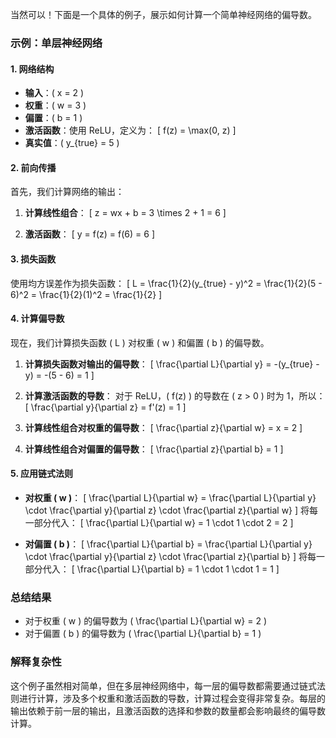 当然可以！下面是一个具体的例子，展示如何计算一个简单神经网络的偏导数。

### 示例：单层神经网络

#### 1. 网络结构

- **输入**：\( x = 2 \)
- **权重**：\( w = 3 \)
- **偏置**：\( b = 1 \)
- **激活函数**：使用 ReLU，定义为：
  \[
  f(z) = \max(0, z)
  \]
- **真实值**：\( y_{true} = 5 \)

#### 2. 前向传播

首先，我们计算网络的输出：

1. **计算线性组合**：
   \[
   z = wx + b = 3 \times 2 + 1 = 6
   \]

2. **激活函数**：
   \[
   y = f(z) = f(6) = 6
   \]

#### 3. 损失函数

使用均方误差作为损失函数：
\[
L = \frac{1}{2}(y_{true} - y)^2 = \frac{1}{2}(5 - 6)^2 = \frac{1}{2}(1)^2 = \frac{1}{2}
\]

#### 4. 计算偏导数

现在，我们计算损失函数 \( L \) 对权重 \( w \) 和偏置 \( b \) 的偏导数。

1. **计算损失函数对输出的偏导数**：
   \[
   \frac{\partial L}{\partial y} = -(y_{true} - y) = -(5 - 6) = 1
   \]

2. **计算激活函数的导数**：
   对于 ReLU，\( f(z) \) 的导数在 \( z > 0 \) 时为 1，所以：
   \[
   \frac{\partial y}{\partial z} = f'(z) = 1
   \]

3. **计算线性组合对权重的偏导数**：
   \[
   \frac{\partial z}{\partial w} = x = 2
   \]

4. **计算线性组合对偏置的偏导数**：
   \[
   \frac{\partial z}{\partial b} = 1
   \]

#### 5. 应用链式法则

- **对权重 \( w \)**：
\[
\frac{\partial L}{\partial w} = \frac{\partial L}{\partial y} \cdot \frac{\partial y}{\partial z} \cdot \frac{\partial z}{\partial w}
\]
将每一部分代入：
\[
\frac{\partial L}{\partial w} = 1 \cdot 1 \cdot 2 = 2
\]

- **对偏置 \( b \)**：
\[
\frac{\partial L}{\partial b} = \frac{\partial L}{\partial y} \cdot \frac{\partial y}{\partial z} \cdot \frac{\partial z}{\partial b}
\]
将每一部分代入：
\[
\frac{\partial L}{\partial b} = 1 \cdot 1 \cdot 1 = 1
\]

### 总结结果

- 对于权重 \( w \) 的偏导数为 \( \frac{\partial L}{\partial w} = 2 \)
- 对于偏置 \( b \) 的偏导数为 \( \frac{\partial L}{\partial b} = 1 \)

### 解释复杂性

这个例子虽然相对简单，但在多层神经网络中，每一层的偏导数都需要通过链式法则进行计算，涉及多个权重和激活函数的导数，计算过程会变得非常复杂。每层的输出依赖于前一层的输出，且激活函数的选择和参数的数量都会影响最终的偏导数计算。